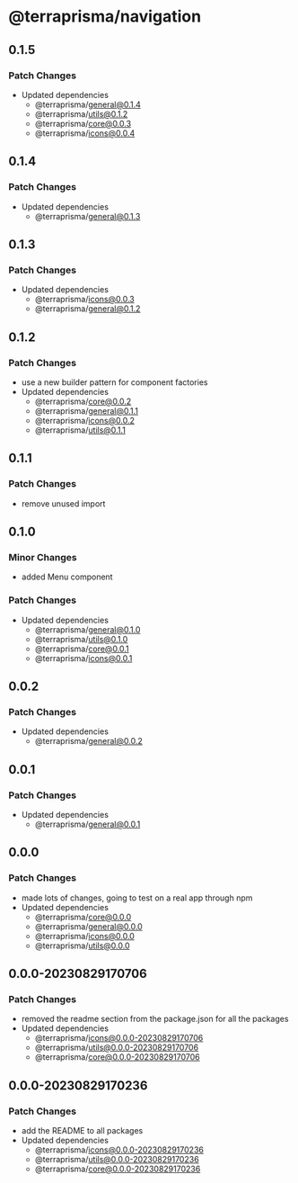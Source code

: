 # @terraprisma/navigation

## 0.1.5

### Patch Changes

- Updated dependencies
  - @terraprisma/general@0.1.4
  - @terraprisma/utils@0.1.2
  - @terraprisma/core@0.0.3
  - @terraprisma/icons@0.0.4

## 0.1.4

### Patch Changes

- Updated dependencies
  - @terraprisma/general@0.1.3

## 0.1.3

### Patch Changes

- Updated dependencies
  - @terraprisma/icons@0.0.3
  - @terraprisma/general@0.1.2

## 0.1.2

### Patch Changes

- use a new builder pattern for component factories
- Updated dependencies
  - @terraprisma/core@0.0.2
  - @terraprisma/general@0.1.1
  - @terraprisma/icons@0.0.2
  - @terraprisma/utils@0.1.1

## 0.1.1

### Patch Changes

- remove unused import

## 0.1.0

### Minor Changes

- added Menu component

### Patch Changes

- Updated dependencies
  - @terraprisma/general@0.1.0
  - @terraprisma/utils@0.1.0
  - @terraprisma/core@0.0.1
  - @terraprisma/icons@0.0.1

## 0.0.2

### Patch Changes

- Updated dependencies
  - @terraprisma/general@0.0.2

## 0.0.1

### Patch Changes

- Updated dependencies
  - @terraprisma/general@0.0.1

## 0.0.0

### Patch Changes

- made lots of changes, going to test on a real app through npm
- Updated dependencies
  - @terraprisma/core@0.0.0
  - @terraprisma/general@0.0.0
  - @terraprisma/icons@0.0.0
  - @terraprisma/utils@0.0.0

## 0.0.0-20230829170706

### Patch Changes

- removed the readme section from the package.json for all the packages
- Updated dependencies
  - @terraprisma/icons@0.0.0-20230829170706
  - @terraprisma/utils@0.0.0-20230829170706
  - @terraprisma/core@0.0.0-20230829170706

## 0.0.0-20230829170236

### Patch Changes

- add the README to all packages
- Updated dependencies
  - @terraprisma/icons@0.0.0-20230829170236
  - @terraprisma/utils@0.0.0-20230829170236
  - @terraprisma/core@0.0.0-20230829170236
